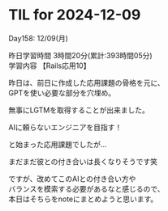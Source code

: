 # TIL for 2024-12-09

Day158: 12/09(月)<br>

昨日学習時間 3時間20分(累計:393時間05分)<br>
学習内容 【Rails応用10】<br>

昨日は、前日に作成した応用課題の骨格を元に、<br>
GPTを使い必要な部分を穴埋め。<br>

無事にLGTMを取得することが出来ました。<br>

AIに頼らないエンジニアを目指す！<br>

と始まった応用課題でしたが…<br>

まだまだ彼との付き合いは長くなりそうです笑<br>

ですが、改めてこのAIとの付き合い方や<br>
バランスを模索する必要があるなと感じるので、<br>
本日はそちらをnoteにまとめようと思います。<br>